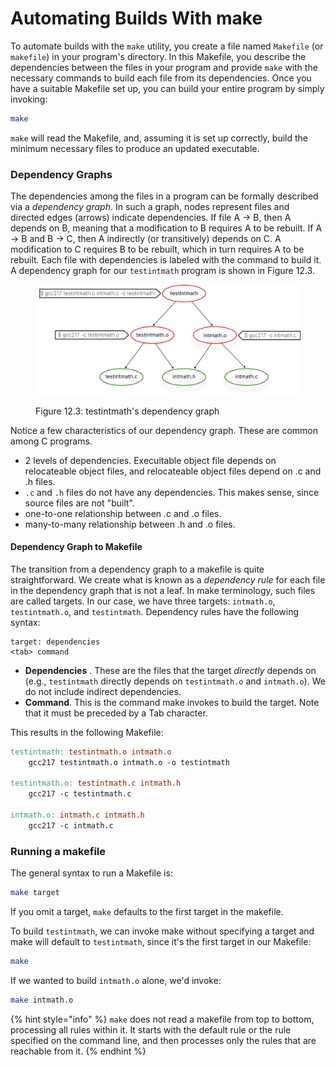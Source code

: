 # Automating Builds With make

To automate builds with the `make` utility, you create a file named `Makefile` (or `makefile`) in your program's directory. In this Makefile, you describe the dependencies between the files in your program and provide `make` with the necessary commands to build each file from its dependencies. Once you have a suitable Makefile set up, you can build your entire program by simply invoking:

```bash
make
```

`make` will read the Makefile, and, assuming it is set up correctly, build the minimum necessary files to produce an updated executable.&#x20;

### Dependency Graphs

The dependencies among the files in a program can be formally described via a _dependency graph_. In such a graph, nodes represent files and directed edges (arrows) indicate dependencies. If file A -> B, then A depends on B, meaning that a modification to B requires A to be rebuilt. If A -> B and B -> C, then A indirectly (or transitively) depends on C. A modification to C requires B to be rebuilt, which in turn requires A to be rebuilt. Each file with dependencies is labeled with the command to build it. A dependency graph for our `testintmath` program is shown in Figure 12.3.

<figure><img src="../.gitbook/assets/Group 125 (1).png" alt="" width="563"><figcaption><p>Figure 12.3: testintmath's dependency graph</p></figcaption></figure>

Notice a few characteristics of our dependency graph. These are common among C programs.&#x20;

* 2 levels of dependencies. Execuitable object file depends on relocateable object files, and relocateable object files depend on .c and .h files.&#x20;
* `.c` and `.h` files do not have any dependencies. This makes sense, since source files are not "built".
* one-to-one relationship between .c and .o files.&#x20;
* many-to-many relationship between .h and .o files.

#### Dependency Graph to Makefile

The transition from a dependency graph to a makefile is quite straightforward. We create what is known as a _dependency rule_ for each file in the dependency graph that is not a leaf. In make terminology, such files are called targets. In our case, we have three targets: `intmath.o`, `testintmath.o`, and `testintmath`. Dependency rules have the following syntax:

```
target: dependencies
<tab> command
```

* **Dependencies** . These are the files that the target _directly_ depends on (e.g., `testintmath` directly depends on `testintmath.o` and `intmath.o`). We do not include indirect dependencies.
* **Command**. This is the command make invokes to build the target. Note that it must be preceded by a Tab character.

This results in the following Makefile:

```makefile
testintmath: testintmath.o intmath.o
    gcc217 testintmath.o intmath.o -o testintmath

testintmath.o: testintmath.c intmath.h
    gcc217 -c testintmath.c

intmath.o: intmath.c intmath.h
    gcc217 -c intmath.c
```

### Running a makefile

The general syntax to run a Makefile is:

```bash
make target
```

If you omit a target, `make` defaults to the first target in the makefile.

To build `testintmath`, we can invoke make without specifying a target and make will default to `testintmath`, since it's the first target in our Makefile:

```bash
make
```

If we wanted to build `intmath.o` alone, we'd invoke:

```bash
make intmath.o
```

{% hint style="info" %}
`make` does not read a makefile from top to bottom, processing all rules within it. It starts with the default rule or the rule specified on the command line, and then processes only the rules that are reachable from it.&#x20;
{% endhint %}
